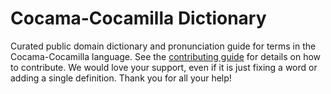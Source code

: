 
# Cocama-Cocamilla Dictionary

Curated public domain dictionary and pronunciation guide for terms in the Cocama-Cocamilla language. See the [contributing guide](https://github.com/drumworkteam/term/blob/make/.github/contributing.md) for details on how to contribute. We would love your support, even if it is just fixing a word or adding a single definition. Thank you for all your help!